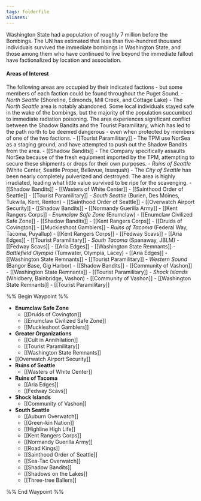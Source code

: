 ```yaml
---
tags: folderfile
aliases:
---
```


Washington State had a population of roughly 7 million before the Bombings. The UN has estimated that less than five-hundred thousand individuals survived the immediate bombings in Washington State, and those among them who have continued to live beyond the immediate fallout have factionalized by location and association.

#### Areas of Interest
The following areas are occupied by their indicated factions - but some members of each faction could be found throughout the Puget Sound.
	- *North Seattle* (Shoreline, Edmonds, Mill Creek, and Cottage Lake)
			- The *North Seattle* area is notably abandoned. Some local individuals stayed safe in the wake of the bombings, but the majority of the population succumbed to immediate radiation poisoning. The area experiences significant conflict between the Shadow Bandits and the Tourist Paramilitary, which has led to the path north to be deemed dangerous - even when protected by members of one of the two factions.
		- [[Tourist Paramilitary]]
				- The TPM use NorSea as a staging ground, and have attempted to push out the Shadow Bandits from the area.
		- [[Shadow Bandits]]
				- The Company specifically assaults NorSea because of the fresh equipment imported by the TPM, attempting to secure these shipments or drops for their own purposes.
	- *Ruins of Seattle* (White Center, Seattle Proper, Bellevue, Issaquah)
			- The *City of Seattle* has been nearly completely pulverized and destroyed. The area is highly irradiated, leading what little value survived to be ripe for the scavenging. 
		- [[Shadow Bandits]]
		- [[Wasters of White Center]]
		- [[Sainthood Order of Seattle]]
		- [[Tourist Paramilitary]]
	- *South Seattle* (Burien, Des Moines, Tukwila, Kent, Renton)
		- [[Sainthood Order of Seattle]]
		- [[Overwatch Airport Security]]
		- [[Shadow Bandits]]
		- [[Normandy Guerilla Army]]
		- [[Kent Rangers Corps]]
	- *Enumclaw Safe Zone* (Enumclaw)
		- [[Enumclaw Civilized Safe Zone]]
		- [[Shadow Bandits]]
		- [[Kent Rangers Corps]]
		- [[Druids of Covington]]
		- [[Muckleshoot Gamblers]]
	- *Ruins of Tacoma* (Federal Way, Tacoma, Puyallup)
		- [[Kent Rangers Corps]]
		- [[Fedway Scavs]]
		- [[Aria Edges]]
		- [[Tourist Paramilitary]]
	- *South Tacoma* (Spanaway, JBLM)
		- [[Fedway Scavs]]
		- [[Aria Edges]]
		- [[Washington State Remnants]]
	- *Battlefield Olympia* (Tumwater, Olympia, Lacey)
		- [[Aria Edges]]
		- [[Washington State Remnants]]
		- [[Tourist Paramilitary]]
	- *Western Sound* (Bangor Base, Gig Harbor)
		- [[Shadow Bandits]]
		- [[Community of Vashon]]
		- [[Washington State Remnants]]
		- [[Tourist Paramilitary]]
	- *Shock Islands* (Whidbery, Bainbridge, Vashon)
		- [[Community of Vashon]]
		- [[Washington State Remnants]]
		- [[Tourist Paramilitary]]

%% Begin Waypoint %%
- **Enumclaw Safe Zone**
	- [[Druids of Covington]]
	- [[Enumclaw Civilized Safe Zone]]
	- [[Muckleshoot Gamblers]]
- **Greater Organizations**
	- [[Cult in Annihilation]]
	- [[Tourist Paramilitary]]
	- [[Washington State Remnants]]
- [[Overwatch Airport Security]]
- **Ruins of Seattle**
	- [[Wasters of White Center]]
- **Ruins of Tacoma**
	- [[Aria Edges]]
	- [[Fedway Scavs]]
- **Shock Islands**
	- [[Community of Vashon]]
- **South Seattle**
	- [[Auburn Overwatch]]
	- [[Green-kin Nation]]
	- [[Highline High Life]]
	- [[Kent Rangers Corps]]
	- [[Normandy Guerilla Army]]
	- [[Road Kings]]
	- [[Sainthood Order of Seattle]]
	- [[Sea-Tac Overwatch]]
	- [[Shadow Bandits]]
	- [[Shadows on the Lakes]]
	- [[Three-tree Ballers]]

%% End Waypoint %%
